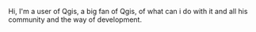 Hi, I'm a user of Qgis, a big fan of Qgis, of what can i do with it and all his community and the way of development.    
